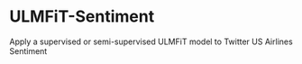 # ULMFiT-Sentiment
Apply a supervised or semi-supervised ULMFiT model to Twitter US Airlines Sentiment
